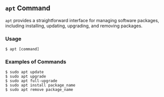 ## `apt` Command
`apt` provides a straightforward interface for managing software packages, including installing, updating, upgrading, and removing packages.
### Usage 
    $ apt [command]
### Examples of Commands 
    $ sudo apt update
    $ sudo apt upgrade
    $ sudo apt full-upgrade
    $ sudo apt install package_name
    $ sudo apt remove package_name